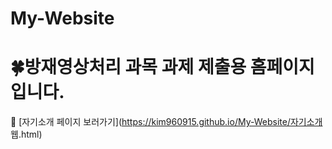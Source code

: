 # My-Website
# 🍀방재영상처리 과목 과제 제출용 홈페이지 입니다.
🔗 [자기소개 페이지 보러가기](https://kim960915.github.io/My-Website/자기소개 웹.html)
